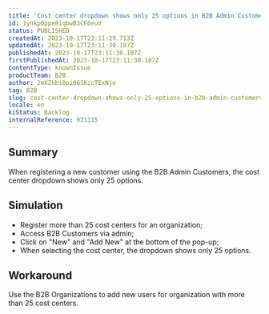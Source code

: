 ```yaml
---
title: 'Cost center dropdown shows only 25 options in B2B Admin Customers'
id: 1ynkpOppe8iqbwB3CF0euV
status: PUBLISHED
createdAt: 2023-10-17T23:11:29.713Z
updatedAt: 2023-10-17T23:11:30.187Z
publishedAt: 2023-10-17T23:11:30.187Z
firstPublishedAt: 2023-10-17T23:11:30.187Z
contentType: knownIssue
productTeam: B2B
author: 2mXZkbi0oi061KicTExNjo
tag: B2B
slug: cost-center-dropdown-shows-only-25-options-in-b2b-admin-customers
locale: en
kiStatus: Backlog
internalReference: 921115
---
```


## Summary


When registering a new customer using the B2B Admin Customers, the cost center dropdown shows only 25 options.


##

## Simulation



- Register more than 25 cost centers for an organization;
- Access B2B Customers via admin;
- Click on "New" and "Add New" at the bottom of the pop-up;
- When selecting the cost center, the dropdown shows only 25 options.


##

## Workaround


Use the B2B Organizations to add new users for organization with more than 25 cost centers.





